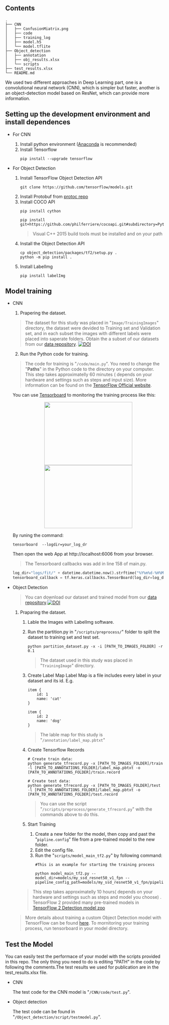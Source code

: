 ## Contents
```
.
├── CNN
│   ├── ConfusionMiatrix.png
│   ├── code
│   ├── training_log
│   ├── model.h5
│   └── model.tflite
├── Object_detection
│   ├── annotation
│   ├── obj_results.xlsx
│   └── scripts
├── test_results.xlsx
└── README.md
```

We used two different approaches in Deep Learning part, one is a convolutional neural network (CNN), which is simpler but faster, another is an object-detection model based on ResNet, which can provide more information. 

## Setting up the development environment and install dependences

* For CNN
   1. Install python environment ([Anaconda](https://www.anaconda.com/) is recommended)
   2. Install Tensorflow
        ```
        pip install --upgrade tensorflow
        ```

* For Object Detection
   1. Install TensorFlow Object Detection API 
        ```
        git clone https://github.com/tensorflow/models.git
        ```
   2. Install Protobuf from [protoc repo](https://github.com/tensorflow/models.git)
   3. Install COCO API
        ```
        pip install cython

        pip install git+https://github.com/philferriere/cocoapi.git#subdirectory=PythonAPI
        ```
        >Visual C++ 2015 build tools must be installed and on your path
   4. Install the Object Detection API
        ```
        cp object_detection/packages/tf2/setup.py .
        python -m pip install .
        ```
   5. Install LabelImg
        ```
        pip install labelImg
        ```
   
## Model training

* CNN
    1. Prapering the dataset. 
     >The dataset for this study was placed in "```Image/TrainingImages```" directory, the dataset were devided to Training set and Validation set, and in each subset the images with different labels were placed into saperate folders. Obtain the a subset of our datasets from our [data repository](https://doi.org/10.5281/zenodo.4428987).
[![DOI](https://zenodo.org/badge/DOI/10.5281/zenodo.4428987.svg)](https://doi.org/10.5281/zenodo.4428987)

    2. Run the Python code for training. 
     > The code for training is "```/code/main.py```". You need to change the "__Paths__" in the Python code to the directory on your computer. This step takes approximatelly 60 minutes ( depends on your hardware and settings such as steps and input size). More information can be found on the [TensorFlow Official website](https://tensorflow-object-detection-api-tutorial.readthedocs.io/en/latest/install.html).

    
    


    You can use [Tensorboard](https://www.tensorflow.org/tensorboard) to monitoring the training process like this:

    <div align = center><img width="280" height="200" src="https://user-images.githubusercontent.com/33683876/104062969-55018d80-51f3-11eb-8796-a3a24ede4bff.jpg"/>
    <img width="280" height="200" src="https://user-images.githubusercontent.com/33683876/104062996-62b71300-51f3-11eb-96ca-7e37b0fa6eb5.jpg"/></div>

    By runing the command: 
    ```
    tensorboard  --logdir=your_log_dr
    ```
    Then open the web App at http://localhost:6006 from your browser.
    >The Tensorboard callbacks was add in line 158 of main.py.

    ``` python
    log_dir="logs/fit/" + datetime.datetime.now().strftime("%Y%m%d-%H%M%S")
    tensorboard_callback = tf.keras.callbacks.TensorBoard(log_dir=log_dir, histogram_freq=1)  
    ```

* Object Detection
     >You can download our dataset and trained model from our [data repository](https://doi.org/10.5281/zenodo.4429045).[![DOI](https://zenodo.org/badge/DOI/10.5281/zenodo.4429045.svg)](https://doi.org/10.5281/zenodo.4429045)
    1. Praparing the dataset.
       1. Lable the Images with LabelImg software.
       2. Run the partition.py in "```/scripts/preprocess/```" folder to split the dataset to training set and test set.
            ```
            python partition_dataset.py -x -i [PATH_TO_IMAGES_FOLDER] -r 0.1
            ```
            >The dataset used in this study was placed in "```TrainingImage```" directory.

        1. Create Label Map
            Label Map is a file includes every label in your dataset and its id. E.g.
            ```
            item {
                id: 1
                name: 'cat'
            }

            item {
                id: 2
                name: 'dog'
            }
            ```
            > The lable map for this study is "```/annotation/label_map.pbtxt```"
        2. Create Tensorflow Records
   
            ```
            # Create train data:
            python generate_tfrecord.py -x [PATH_TO_IMAGES_FOLDER]/train -l [PATH_TO_ANNOTATIONS_FOLDER]/label_map.pbtxt -o [PATH_TO_ANNOTATIONS_FOLDER]/train.record

            # Create test data:
            python generate_tfrecord.py -x [PATH_TO_IMAGES_FOLDER]/test -l [PATH_TO_ANNOTATIONS_FOLDER]/label_map.pbtxt -o [PATH_TO_ANNOTATIONS_FOLDER]/test.record
            ```
            > You can use the script  "```/scripts/preprocess/generate_tfrecord.py```" with the commands above to do this.

        3. Start Training
           1. Create a new folder for the model, then copy and past the "```pipline.config```" file from a pre-trained model to the new folder.
           2. Edit the config file.
           3. Run the "```scripts/model_main_tf2.py```" by following command:
                ```
                #This is an example for starting the training process

                python model_main_tf2.py --model_dir=models/my_ssd_resnet50_v1_fpn --pipeline_config_path=models/my_ssd_resnet50_v1_fpn/pipeline.config
                ```
	    >This step takes approximatelly 10 hours( depends on your hardware and settings such as steps and model you choose) .
	    >TensorFlow 2 provided many pre-trained models in [TensorFlow 2 Detection model zoo](https://github.com/tensorflow/models/blob/master/research/object_detection/g3doc/tf2_detection_zoo.md) 

    >More details about training a custom Object Detection model with TensorFlow can be found [here](https://tensorflow-object-detection-api-tutorial.readthedocs.io/en/latest/install.html).
    To mornitoring your training process, run tensorboard in your model directory.

## Test the Model

You can easily test the performace of your model with the scripts provided in this repo. The only thing you need to do is editing "PATH" in the code by following the comments.The test results we used for publication are in the test_results.xlsx file.


* CNN

    The test code for the CNN model is "```/CNN/code/test.py```".

* Object detection

    The test code can be found in "```/Object_detection/script/testmodel.py```".
